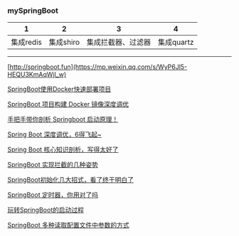 ### mySpringBoot
| 1         | 2         | 3                  | 4          |
| --------- | --------- | ------------------ | ---------- |
| 集成redis | 集成shiro | 集成拦截器、过滤器 | 集成quartz |



------

[http://springboot.fun](https://mp.weixin.qq.com/s/WyP6Jl5-HEQU3KmAqWjl_w)

[SpringBoot使用Docker快速部署项目](https://mp.weixin.qq.com/s/oxX3Qy1pEDHB-ZBeIb5j1A)

[SpringBoot 项目构建 Docker 镜像深度调优](https://mp.weixin.qq.com/s/m4u5eWXiJeo2wjz_w5e5zw)

[手把手带你剖析 Springboot 启动原理！](https://mp.weixin.qq.com/s/78Oso6_yECCk0Rr0tQg-CA)

[Spring Boot 深度调优，6得飞起~](https://mp.weixin.qq.com/s/4DlMT007f8zM6PWPf8y4bQ)

[Spring Boot 核心知识剖析，写得太好了](https://mp.weixin.qq.com/s/MX2YxMASHfz4dr3a4sgFcw)

[SpringBoot 实现拦截的几种姿势](https://mp.weixin.qq.com/s/ZEdBdv7VH2QmHh4NNJcMsg)

[SpringBoot初始化几大招式，看了终于明白了](https://mp.weixin.qq.com/s/YNFFBuokPHfQxcWTbdVfwQ)

[SpringBoot 定时器，你用对了吗](https://mp.weixin.qq.com/s/iRa6og1jnFHtwjTXlD1aKA)

[玩转SpringBoot的启动过程](https://mp.weixin.qq.com/s/qTa6hbOOSFqZ7gV6UnPj4g)

[SpringBoot 多种读取配置文件中参数的方式](https://mp.weixin.qq.com/s/Zes3ILR4t50lCftX7Rebnw)

